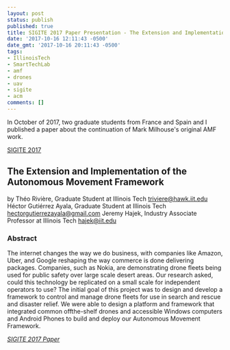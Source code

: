 ```yaml
---
layout: post
status: publish
published: true
title: SIGITE 2017 Paper Presentation - The Extension and Implementation of the Autonomous Movement Framework
date: '2017-10-16 12:11:43 -0500'
date_gmt: '2017-10-16 20:11:43 -0500'
tags:
- IllinoisTech
- SmartTechLab
- amf
- drones
- uav
- sigite
- acm
comments: []
---
```


In October of 2017, two graduate students from France and Spain and I published a paper about the continuation of Mark Milhouse's original AMF work.  

[SIGITE 2017](http://www.sigite.org/?page_id=731)

## The Extension and Implementation of the Autonomous Movement Framework 

by Théo Rivière, Graduate Student at Illinois Tech triviere@hawk.iit.edu 
Héctor Gutiérrez Ayala, Graduate Student at Illinois Tech hectorgutierrezayala@gmail.com
Jeremy Hajek, Industry Associate Professor at Illinois Tech hajek@iit.edu

### Abstract
The internet changes the way we do business, with companies like Amazon, Uber, and Google reshaping the way commerce is done delivering packages. Companies, such as Nokia, are demonstrating drone fleets being used for public safety over large scale desert areas.  Our research asked, could this technology be replicated on a small scale for independent operators to use?  The initial goal of this project was to design and develop a framework to control and manage drone fleets for use in search and rescue and disaster relief.  We were able to design a platform and framework that integrated common offthe-shelf drones and accessible Windows computers and Android Phones to build and deploy our Autonomous Movement Framework.  
 
[*SIGITE 2017 Paper*](/assets/2017/11/TheExtensionandImplementationOfTheAutonomousMovementFramework-v2.pdf)

